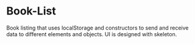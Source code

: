 # Book-List
Book listing that uses localStorage and constructors to send and receive data to different elements and objects. UI is designed with skeleton.
